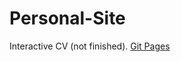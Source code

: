 # Personal-Site
Interactive CV (not finished). 
[Git Pages](https://bippserino.github.io/Personal-Site/)
